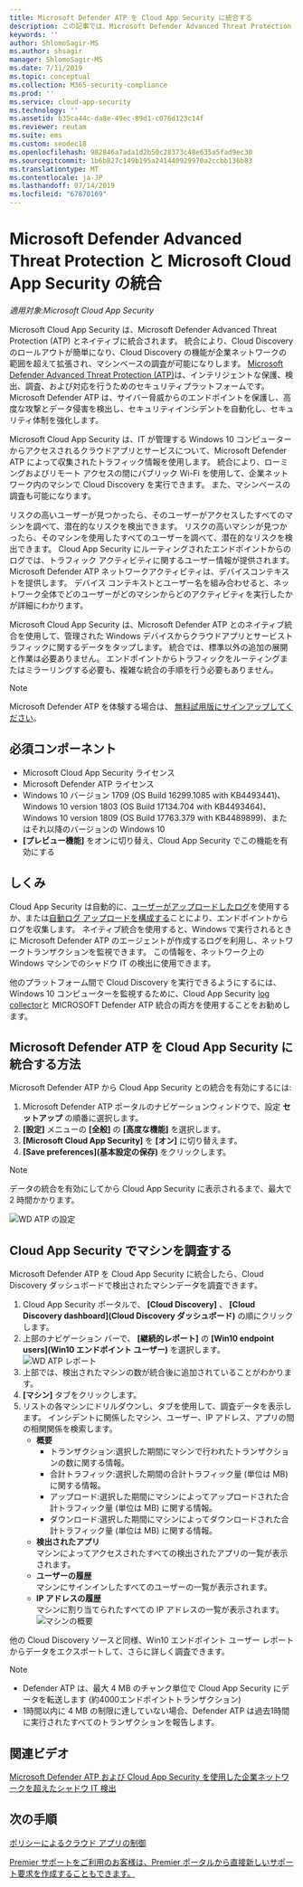 ```yaml
---
title: Microsoft Defender ATP を Cloud App Security に統合する
description: この記事では、Microsoft Defender Advanced Threat Protection を Cloud App Security に統合して、シャドウ IT およびリスク管理の可視性を向上させる方法について説明します。
keywords: ''
author: ShlomoSagir-MS
ms.author: shsagir
manager: ShlomoSagir-MS
ms.date: 7/11/2019
ms.topic: conceptual
ms.collection: M365-security-compliance
ms.prod: ''
ms.service: cloud-app-security
ms.technology: ''
ms.assetid: b35ca44c-da8e-49ec-89d1-c076d123c14f
ms.reviewer: reutam
ms.suite: ems
ms.custom: seodec18
ms.openlocfilehash: 982846a7ada1d2b50c28373c48e635a5fad9ec30
ms.sourcegitcommit: 1b6b827c149b195a241440929970a2ccbb136b83
ms.translationtype: MT
ms.contentlocale: ja-JP
ms.lasthandoff: 07/14/2019
ms.locfileid: "67870169"
---
```

# <a name="microsoft-defender-advanced-threat-protection-integration-with-microsoft-cloud-app-security"></a>Microsoft Defender Advanced Threat Protection と Microsoft Cloud App Security の統合

*適用対象:Microsoft Cloud App Security*

Microsoft Cloud App Security は、Microsoft Defender Advanced Threat Protection (ATP) とネイティブに統合されます。 統合により、Cloud Discovery のロールアウトが簡単になり、Cloud Discovery の機能が企業ネットワークの範囲を超えて拡張され、マシンベースの調査が可能になりします。 [Microsoft Defender Advanced Threat Protection (ATP)](https://docs.microsoft.com/windows/security/threat-protection/windows-defender-atp/windows-defender-advanced-threat-protection)は、インテリジェントな保護、検出、調査、および対応を行うためのセキュリティプラットフォームです。 Microsoft Defender ATP は、サイバー脅威からのエンドポイントを保護し、高度な攻撃とデータ侵害を検出し、セキュリティインシデントを自動化し、セキュリティ体制を強化します。

Microsoft Cloud App Security は、IT が管理する Windows 10 コンピューターからアクセスされるクラウドアプリとサービスについて、Microsoft Defender ATP によって収集されたトラフィック情報を使用します。 統合により、ローミングおよびリモート アクセスの間にパブリック Wi-Fi を使用して、企業ネットワーク内のマシンで Cloud Discovery を実行できます。 また、マシンベースの調査も可能になります。

リスクの高いユーザーが見つかったら、そのユーザーがアクセスしたすべてのマシンを調べて、潜在的なリスクを検出できます。 リスクの高いマシンが見つかったら、そのマシンを使用したすべてのユーザーを調べて、潜在的なリスクを検出できます。 Cloud App Security にルーティングされたエンドポイントからのログでは、トラフィック アクティビティに関するユーザー情報が提供されます。 Microsoft Defender ATP ネットワークアクティビティは、デバイスコンテキストを提供します。 デバイス コンテキストとユーザー名を組み合わせると、ネットワーク全体でどのユーザーがどのマシンからどのアクティビティを実行したかが詳細にわかります。

Microsoft Cloud App Security は、Microsoft Defender ATP とのネイティブ統合を使用して、管理された Windows デバイスからクラウドアプリとサービストラフィックに関するデータをタップします。 統合では、標準以外の追加の展開と作業は必要ありません。 エンドポイントからトラフィックをルーティングまたはミラーリングする必要も、複雑な統合の手順を行う必要もありません。

> [!NOTE]
> Microsoft Defender ATP を体験する場合は、 [無料試用版にサインアップしてください](https://www.microsoft.com/WindowsForBusiness/windows-atp?ocid=docs-wdatp-assignaccess-abovefoldlink)。
>


## <a name="prerequisites"></a>必須コンポーネント

- Microsoft Cloud App Security ライセンス
- Microsoft Defender ATP ライセンス
- Windows 10 バージョン 1709 (OS Build 16299.1085 with KB4493441)、Windows 10 version 1803 (OS Build 17134.704 with KB4493464)、Windows 10 version 1809 (OS Build 17763.379 with KB4489899)、またはそれ以降のバージョンの Windows 10
- **[プレビュー機能]** をオンに切り替え、Cloud App Security でこの機能を有効にする

## <a name="how-it-works"></a>しくみ

Cloud App Security は自動的に、[ユーザーがアップロードしたログ](create-snapshot-cloud-discovery-reports.md)を使用するか、または[自動ログ アップロードを構成する](discovery-docker.md)ことにより、エンドポイントからログを収集します。 ネイティブ統合を使用すると、Windows で実行されるときに Microsoft Defender ATP のエージェントが作成するログを利用し、ネットワークトランザクションを監視できます。 この情報を、ネットワーク上の Windows マシンでのシャドウ IT の検出に使用できます。

他のプラットフォーム間で Cloud Discovery を実行できるようにするには、Windows 10 コンピューターを監視するために、Cloud App Security [log collector](discovery-docker.md)と MICROSOFT Defender ATP 統合の両方を使用することをお勧めします。

## <a name="how-to-integrate-microsoft-defender-atp-with-cloud-app-security"></a>Microsoft Defender ATP を Cloud App Security に統合する方法

Microsoft Defender ATP から Cloud App Security との統合を有効にするには:

1. Microsoft Defender ATP ポータルのナビゲーションウィンドウで、設定 **セットアップ** の順番に選択します。
2. **[設定]** メニューの **[全般]** の **[高度な機能]** を選択します。
3. **[Microsoft Cloud App Security]** を **[オン]** に切り替えます。
4. **[Save preferences]\(基本設定の保存\)** をクリックします。

>[!NOTE]
> データの統合を有効にしてから Cloud App Security に表示されるまで、最大で 2 時間かかります。
>

   ![WD ATP の設定](./media/wdatp-settings.png)

## <a name="investigate-machines-in-cloud-app-security"></a>Cloud App Security でマシンを調査する

Microsoft Defender ATP を Cloud App Security に統合したら、Cloud Discovery ダッシュボードで検出されたマシンデータを調査できます。

1. Cloud App Security ポータルで、 **[Cloud Discovery]** 、 **[Cloud Discovery dashboard]\(Cloud Discovery ダッシュボード\)** の順にクリックします。
2. 上部のナビゲーション バーで、 **[継続的レポート]** の **[Win10 endpoint users]\(Win10 エンドポイント ユーザー\)** を選択します。
  ![WD ATP レポート](./media/win10-dashboard-report.png)
3. 上部では、検出されたマシンの数が統合後に追加されていることがわかります。
4. **[マシン]** タブをクリックします。
5. リストの各マシンにドリルダウンし、タブを使用して、調査データを表示します。 インシデントに関係したマシン、ユーザー、IP アドレス、アプリの間の相関関係を検索します。
   - **概要**
      - トランザクション:選択した期間にマシンで行われたトランザクションの数に関する情報。
      - 合計トラフィック:選択した期間の合計トラフィック量 (単位は MB) に関する情報。
     - アップロード:選択した期間にマシンによってアップロードされた合計トラフィック量 (単位は MB) に関する情報。
     - ダウンロード:選択した期間にマシンによってダウンロードされた合計トラフィック量 (単位は MB) に関する情報。
   - **検出されたアプリ**<br>
  マシンによってアクセスされたすべての検出されたアプリの一覧が表示されます。
   - **ユーザーの履歴**<br>
    マシンにサインインしたすべてのユーザーの一覧が表示されます。
   - **IP アドレスの履歴**<br>
    マシンに割り当てられたすべての IP アドレスの一覧が表示されます。
 ![マシンの概要](./media/machines-overview.png)
 
他の Cloud Discovery ソースと同様、Win10 エンドポイント ユーザー レポートからデータをエクスポートして、さらに詳しく調査できます。 

> [!NOTE]
> - Defender ATP は、最大 4 MB のチャンク単位で Cloud App Security にデータを転送します (約4000エンドポイントトランザクション)
> - 1時間以内に 4 MB の制限に達していない場合、Defender ATP は過去1時間に実行されたすべてのトランザクションを報告します。

## <a name="related-videos"></a>関連ビデオ

[Microsoft Defender ATP および Cloud App Security を使用した企業ネットワークを超えたシャドウ IT 検出](https://www.youtube.com/watch?v=f8hbvbY1Hnc)  

## <a name="next-steps"></a>次の手順 
[ポリシーによるクラウド アプリの制御](control-cloud-apps-with-policies.md) 

[Premier サポートをご利用のお客様は、Premier ポータルから直接新しいサポート要求を作成することもできます。](https://premier.microsoft.com/)  
  

